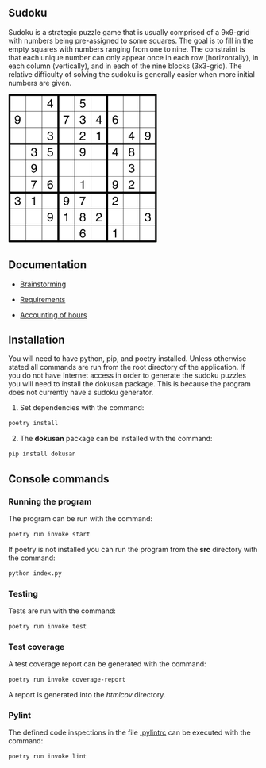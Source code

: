 ## Sudoku

Sudoku is a strategic puzzle game that is usually comprised of a 9x9-grid with numbers being pre-assigned to some squares. The goal is to fill in the empty squares with numbers ranging from one to nine. The constraint is that each unique number can only appear once in each row (horizontally), in each column (vertically), and in each of the nine blocks (3x3-grid). The relative difficulty of solving the sudoku is generally easier when more initial numbers are given.

<!-- ![Sudoku](./documents/images/sudoku.png) -->
<img src="./documents/images/sudoku.png" width="300" height="300" />

## Documentation

<!-- -Käyttöohje -->
- [Brainstorming](https://github.com/Ozath/ot-harjoitustyo/blob/master/documents/brainstorming.md)
 
- [Requirements](https://github.com/Ozath/ot-harjoitustyo/blob/master/documents/requirements.md)
<!-- -Arkkitehtuurikuvaus -->
<!-- -Testausdokumentti -->
- [Accounting of hours](https://github.com/Ozath/ot-harjoitustyo/blob/master/documents/accountingofhours.md)

## Installation

You will need to have python, pip, and poetry installed. Unless otherwise stated all commands are run from the root directory of the application. If you do not have Internet access in order to generate the sudoku puzzles you will need to install the dokusan package. This is because the program does not currently have a sudoku generator.

1. Set dependencies with the command:

```bash
poetry install
```
2. The **dokusan** package can be installed with the command:

```bash
pip install dokusan
```

## Console commands

### Running the program

The program can be run with the command:

```bash
poetry run invoke start
```

If poetry is not installed you can run the program from the **src** directory with the command:

```bash
python index.py
```

### Testing

Tests are run with the command:

```bash
poetry run invoke test
```

### Test coverage

A test coverage report can be generated with the command:

```bash
poetry run invoke coverage-report
```

A report is generated into the _htmlcov_ directory.

### Pylint

The defined code inspections in the file [.pylintrc](./.pylintrc) can be executed with the command:

```bash
poetry run invoke lint
```
